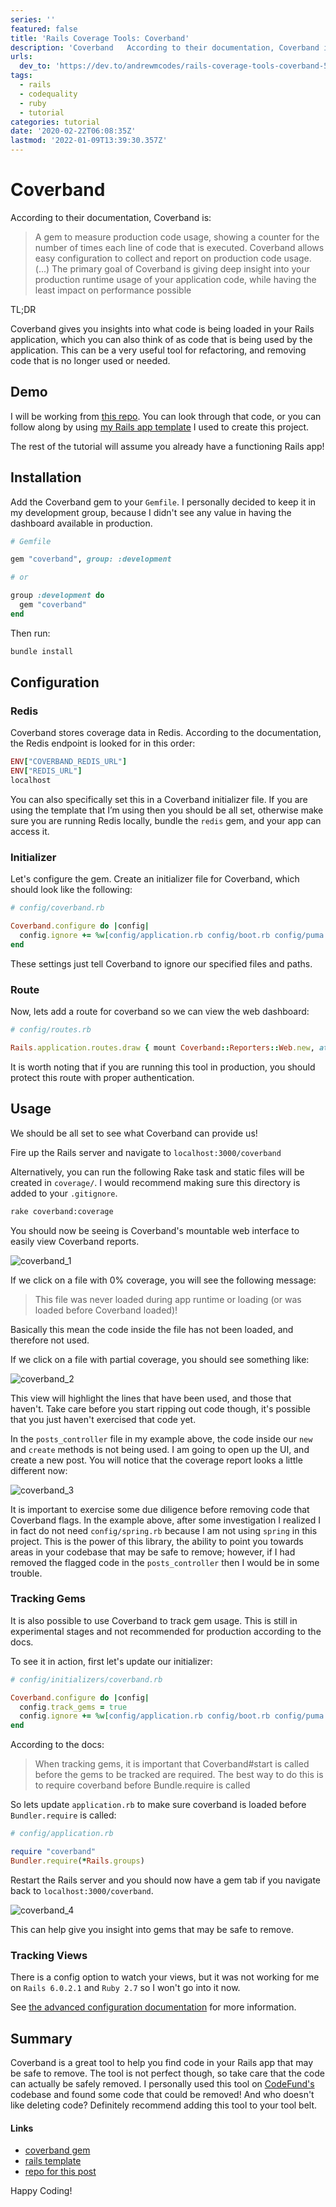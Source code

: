 ```yaml
---
series: ''
featured: false
title: 'Rails Coverage Tools: Coverband'
description: 'Coverband   According to their documentation, Coverband is:   A gem to measure production co...'
urls:
  dev_to: 'https://dev.to/andrewmcodes/rails-coverage-tools-coverband-54mg'
tags:
  - rails
  - codequality
  - ruby
  - tutorial
categories: tutorial
date: '2020-02-22T06:08:35Z'
lastmod: '2022-01-09T13:39:30.357Z'
---
```


# Coverband

According to their documentation, Coverband is:

> A gem to measure production code usage, showing a counter for the number of times each line of code that is executed. Coverband allows easy configuration to collect and report on production code usage. (...) The primary goal of Coverband is giving deep insight into your production runtime usage of your application code, while having the least impact on performance possible

TL;DR

Coverband gives you insights into what code is being loaded in your Rails application, which you can also think of as code that is being used by the application. This can be a very useful tool for refactoring, and removing code that is no longer used or needed.

## Demo

I will be working from [this repo](https://github.com/andrewmcodes/rails_coverage_tools). You can look through that code, or you can follow along by using [my Rails app template](https://github.com/andrewmcodes/rails_template) I used to create this project.

The rest of the tutorial will assume you already have a functioning Rails app!

## Installation

Add the Coverband gem to your `Gemfile`. I personally decided to keep it in my development group, because I didn't see any value in having the dashboard available in production.

```ruby
# Gemfile

gem "coverband", group: :development

# or

group :development do
  gem "coverband"
end
```

Then run:

```sh
bundle install
```

## Configuration

### Redis

Coverband stores coverage data in Redis. According to the documentation, the Redis endpoint is looked for in this order:

```ruby
ENV["COVERBAND_REDIS_URL"]
ENV["REDIS_URL"]
localhost
```

You can also specifically set this in a Coverband initializer file. If you are using the template that I’m using then you should be all set, otherwise make sure you are running Redis locally, bundle the `redis` gem, and your app can access it.

### Initializer

Let's configure the gem. Create an initializer file for Coverband, which should look like the following:

```ruby
# config/coverband.rb

Coverband.configure do |config|
  config.ignore += %w[config/application.rb config/boot.rb config/puma.rb bin/* config/environments/* lib/tasks/*]
end
```

These settings just tell Coverband to ignore our specified files and paths.

### Route

Now, lets add a route for coverband so we can view the web dashboard:

```ruby
# config/routes.rb

Rails.application.routes.draw { mount Coverband::Reporters::Web.new, at: "/coverband" if Rails.env.development? }
```

It is worth noting that if you are running this tool in production, you should protect this route with proper authentication.

## Usage

We should be all set to see what Coverband can provide us!

Fire up the Rails server and navigate to `localhost:3000/coverband`

Alternatively, you can run the following Rake task and static files will be created in `coverage/`. I would recommend making sure this directory is added to your `.gitignore`.

```sh
rake coverband:coverage
```

You should now be seeing is Coverband's mountable web interface to easily view Coverband reports.

![coverband_1](https://dev-to-uploads.s3.amazonaws.com/i/k3eqawgyobre6zas94m1.jpg)

If we click on a file with 0% coverage, you will see the following message:

> This file was never loaded during app runtime or loading (or was loaded before Coverband loaded)!

Basically this mean the code inside the file has not been loaded, and therefore not used.

If we click on a file with partial coverage, you should see something like:

![coverband_2](https://dev-to-uploads.s3.amazonaws.com/i/kluvsd2sagfwpbjz8es3.jpg)

This view will highlight the lines that have been used, and those that haven't. Take care before you start ripping out code though, it's possible that you just haven't exercised that code yet.

In the `posts_controller` file in my example above, the code inside our `new` and `create` methods is not being used. I am going to open up the UI, and create a new post. You will notice that the coverage report looks a little different now:

![coverband_3](https://dev-to-uploads.s3.amazonaws.com/i/smks7r65kpjlpfan8cxj.jpg)

It is important to exercise some due diligence before removing code that Coverband flags. In the example above, after some investigation I realized I in fact do not need `config/spring.rb` because I am not using `spring` in this project. This is the power of this library, the ability to point you towards areas in your codebase that may be safe to remove; however, if I had removed the flagged code in the `posts_controller` then I would be in some trouble.

### Tracking Gems

It is also possible to use Coverband to track gem usage. This is still in experimental stages and not recommended for production according to the docs.

To see it in action, first let's update our initializer:

```ruby
# config/initializers/coverband.rb

Coverband.configure do |config|
  config.track_gems = true
  config.ignore += %w[config/application.rb config/boot.rb config/puma.rb bin/* config/environments/* lib/tasks/*]
end
```

According to the docs:

> When tracking gems, it is important that Coverband#start is called before the gems to be tracked are required. The best way to do this is to require coverband before Bundle.require is called

So lets update `application.rb` to make sure coverband is loaded before `Bundler.require` is called:

```ruby
# config/application.rb

require "coverband"
Bundler.require(*Rails.groups)
```

Restart the Rails server and you should now have a gem tab if you navigate back to `localhost:3000/coverband`.

![coverband_4](https://dev-to-uploads.s3.amazonaws.com/i/nayxiegisac553pbk0wu.jpg)

This can help give you insight into gems that may be safe to remove.

### Tracking Views

There is a config option to watch your views, but it was not working for me on `Rails 6.0.2.1` and `Ruby 2.7` so I won't go into it now.

See [the advanced configuration documentation](https://github.com/danmayer/coverband#advanced-config) for more information.

## Summary

Coverband is a great tool to help you find code in your Rails app that may be safe to remove. The tool is not perfect though, so take care that the code can actually be safely removed. I personally used this tool on [CodeFund's](https://github.com/gitcoinco/code_fund_ads) codebase and found some code that could be removed! And who doesn't like deleting code? Definitely recommend adding this tool to your tool belt.

#### Links

- [coverband gem](https://github.com/danmayer/coverband#advanced-config)
- [rails template](https://github.com/andrewmcodes/rails_template)
- [repo for this post](https://github.com/andrewmcodes/rails_coverage_tools)

Happy Coding!
